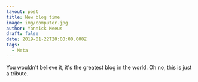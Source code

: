 ```yaml
---
layout: post
title: New blog time
image: img/computer.jpg
author: Yannick Meeus
draft: false
date: 2019-01-22T20:00:00.000Z
tags: 
  - Meta
---
```


You wouldn't believe it, it's the greatest blog in the world. Oh no, this is just a tribute.